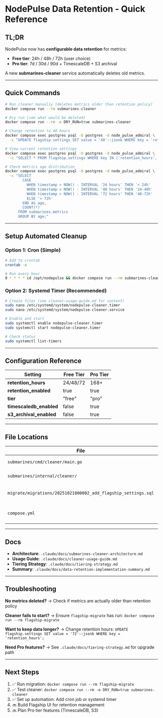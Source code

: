 # NodePulse Data Retention - Quick Reference

## TL;DR

NodePulse now has **configurable data retention** for metrics:
- **Free tier**: 24h / 48h / 72h (user choice)
- **Pro tier**: 7d / 30d / 90d + TimescaleDB + S3 archival

A new **submarines-cleaner** service automatically deletes old metrics.

---

## Quick Commands

```bash
# Run cleaner manually (deletes metrics older than retention policy)
docker compose run --rm submarines-cleaner

# Dry run (see what would be deleted)
docker compose run --rm -e DRY_RUN=true submarines-cleaner

# Change retention to 48 hours
docker compose exec postgres psql -U postgres -d node_pulse_admiral \
  -c "UPDATE flagship.settings SET value = '48'::jsonb WHERE key = 'retention_hours';"

# View current retention settings
docker compose exec postgres psql -U postgres -d node_pulse_admiral \
  -c "SELECT * FROM flagship.settings WHERE key IN ('retention_hours', 'retention_enabled');"

# Check metrics age distribution
docker compose exec postgres psql -U postgres -d node_pulse_admiral \
  -c "SELECT
        CASE
          WHEN timestamp > NOW() - INTERVAL '24 hours' THEN '< 24h'
          WHEN timestamp > NOW() - INTERVAL '48 hours' THEN '24-48h'
          WHEN timestamp > NOW() - INTERVAL '72 hours' THEN '48-72h'
          ELSE '> 72h'
        END AS age,
        COUNT(*)
      FROM submarines.metrics
      GROUP BY age;"
```

---

## Setup Automated Cleanup

### Option 1: Cron (Simple)

```bash
# Add to crontab
crontab -e

# Run every hour
0 * * * * cd /opt/nodepulse && docker compose run --rm submarines-cleaner >> /var/log/nodepulse-cleaner.log 2>&1
```

### Option 2: Systemd Timer (Recommended)

```bash
# Create files (see cleaner-usage-guide.md for content)
sudo nano /etc/systemd/system/nodepulse-cleaner.timer
sudo nano /etc/systemd/system/nodepulse-cleaner.service

# Enable and start
sudo systemctl enable nodepulse-cleaner.timer
sudo systemctl start nodepulse-cleaner.timer

# Check status
sudo systemctl list-timers
```

---

## Configuration Reference

| Setting | Free Tier | Pro Tier |
|---------|-----------|----------|
| **retention_hours** | 24/48/72 | 168+ |
| **retention_enabled** | true | true |
| **tier** | "free" | "pro" |
| **timescaledb_enabled** | false | true |
| **s3_archival_enabled** | false | true |

---

## File Locations

| File | Description |
|------|-------------|
| `submarines/cmd/cleaner/main.go` | Cleaner entry point |
| `submarines/internal/cleaner/` | Cleaner logic |
| `migrate/migrations/20251021000002_add_flagship_settings.sql` | Settings table migration |
| `compose.yml` | Cleaner service definition |

---

## Docs

- **Architecture**: `.claude/docs/submarines-cleaner-architecture.md`
- **Usage Guide**: `.claude/docs/cleaner-usage-guide.md`
- **Tiering Strategy**: `.claude/docs/tiering-strategy.md`
- **Summary**: `.claude/docs/data-retention-implementation-summary.md`

---

## Troubleshooting

**No metrics deleted?**
→ Check if metrics are actually older than retention policy

**Cleaner fails to start?**
→ Ensure `flagship-migrate` has run: `docker compose run --rm flagship-migrate`

**Want to keep data longer?**
→ Change retention hours: `UPDATE flagship.settings SET value = '72'::jsonb WHERE key = 'retention_hours';`

**Need Pro features?**
→ See `.claude/docs/tiering-strategy.md` for upgrade path

---

## Next Steps

1. ✅ Run migration: `docker compose run --rm flagship-migrate`
2. ✅ Test cleaner: `docker compose run --rm -e DRY_RUN=true submarines-cleaner`
3. ✅ Set up automation: Add cron job or systemd timer
4. 🔜 Build Flagship UI for retention management
5. 🔜 Plan Pro tier features (TimescaleDB, S3)
